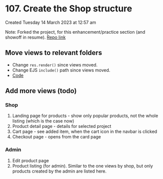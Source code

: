 # 107. Create the Shop structure
Created Tuesday 14 March 2023 at 12:57 am

Note: Forked the project, for this enhancement/practice section (and showoff in resume). [Repo link](https://github.com/exemplar-codes/online-shop-express-ejs-mvc)

## Move views to relevant folders
- Change `res.render()` since views moved.
- Change EJS `include()` path since views moved.
- [Code](https://github.com/exemplar-codes/online-shop-express-ejs-mvc/commit/dea7f61a024da17fb8eca4750c1a48d77b1455f0)


## Add more views (todo)
### Shop
1. Landing page for products - show only popular products, not the whole listing (which is the case now)
2. Product detail page - details for selected project
3. Cart page - see added item, when the cart icon in the navbar is clicked
4. Checkout page - opens from the card page

### Admin
1. Edit product page
2. Product listing (for admin). Similar to the one views by shop, but only products created by the admin are listed here.